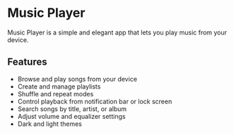 # Music Player

Music Player is a simple and elegant app that lets you play music from your device.

## Features

- Browse and play songs from your device
- Create and manage playlists
- Shuffle and repeat modes
- Control playback from notification bar or lock screen
- Search songs by title, artist, or album
- Adjust volume and equalizer settings
- Dark and light themes
